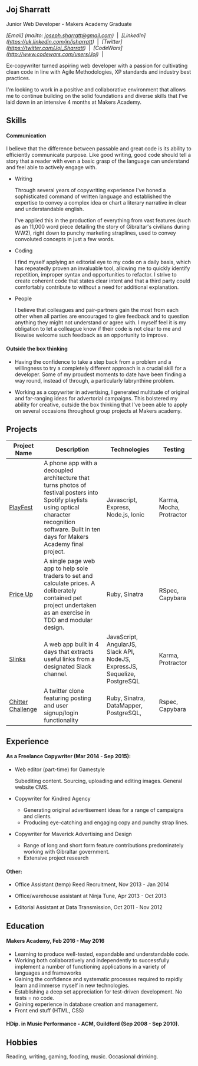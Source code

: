 ## Joj Sharratt

Junior Web Developer - Makers Academy Graduate

_[Email] (mailto: joseph.sharratt@gmail.com)_ &nbsp;|&nbsp;
_[LinkedIn] (https://uk.linkedin.com/in/jsharratt)_ &nbsp;|&nbsp;
_[Twitter] (https://twitter.com/Joj_Sharratt)_ &nbsp;|&nbsp;
_[CodeWars] (http://www.codewars.com/users/Joj)_ &nbsp;|&nbsp;

Ex-copywriter turned aspiring web developer with a passion for cultivating clean code in line with Agile Methodologies, XP standards and industry best practices.

I'm looking to work in a positive and collaborative environment that allows me to continue building on the solid foundations and diverse skills that I've laid down in an intensive 4 months at Makers Academy.


## Skills

#### Communication

I believe that the difference between passable and great code is its ability to efficiently communicate  purpose. Like good writing, good code should tell a story that a reader with even a basic grasp of the language can understand and feel able to actively engage with.

* Writing

  Through several years of copywriting experience I've honed a sophisticated command of written language and established the expertise to convey a complex idea or chart a literary narrative in clear and understandable english.

  I've applied this in the production of everything from vast features (such as an 11,000 word piece detailing the story of Gibraltar's civilians during WW2), right down to punchy marketing straplines, used to convey convoluted concepts in just a few words.

* Coding

  I find myself applying an editorial eye to my code on a daily basis, which has repeatedly proven an invaluable tool, allowing me to quickly identify repetition, improper syntax and opportunities to refactor. I strive to create coherent code that states clear intent and that a third party could comfortably contribute to without a need for additional explanation.

* People

  I believe that colleagues and pair-partners gain the most from each other when all parties are encouraged to give feedback and to question anything they might not understand or agree with. I myself feel it is my obligation to let a colleague know if their code is not clear to me and likewise welcome such feedback as an opportunity to improve.


#### Outside the box thinking

  - Having the confidence to take a step back from a problem and a willingness to try a completely different approach is a crucial skill for a developer. Some of my proudest moments to date have been finding a way round, instead of through, a particularly labrynthine problem.

  - Working as a copywriter in advertising, I generated multitude of original and far-ranging ideas for advertorial campaigns. This bolstered my ability for creative, outside the box thinking that I've been able to apply on several occasions throughout group projects at Makers academy.

   <!-- e.g. (size recognition in Playfest, Baby Got Slack) -->

  <!-- - Repeatedly called on, throughout my adult life and including at Makers, to proof, edit and otherwise improve my friends' and colleagues' written work. -->

<!-- - Communication (giving/encouraging feedback, writing,
  passionately believe that if the purpose of a piece of code isn't immediately clear, then it needs to be refactored or rewritten. -->

## Projects


Project Name | Description | Technologies | Testing
--- | --- | --- | ---
[PlayFest](https://github.com/JojSh/playfest) | A phone app with a decoupled architecture that turns photos of festival posters into Spotify playlists using optical character recognition software. Built in ten days for Makers Academy final project. | Javascript, Express, Node.js, Ionic  | Karma, Mocha, Protractor
[Price Up](https://github.com/JojSh/price_up) | A single page web app to help sole traders to set and calculate prices. A deliberately contained pet project undertaken as an exercise in TDD and modular design. | Ruby, Sinatra | RSpec, Capybara
[Slinks](https://github.com/JojSh/slinks) | A web app built in 4 days that extracts useful links from a designated Slack channel. | JavaScript, AngularJS, Slack API, NodeJS, ExpressJS, Sequelize, PostgreSQL | Karma, Protractor
[Chitter Challenge](https://github.com/JojSh/chitter-challenge) | A twitter clone featuring posting and user signup/login functionality | Ruby, Sinatra, DataMapper, PostgreSQL, | Rspec, Capybara



## Experience

#### As a Freelance Copywriter (Mar 2014 - Sep 2015):

* Web editor (part-time) for Gamestyle

  Subediting content. Sourcing, uploading and editing images. General website CMS.

* Copywriter for Kindred Agency

  - Generating original advertisement ideas for a range of campaigns and clients.
  - Producing eye-catching and engaging copy and punchy strap lines.

* Copywriter for Maverick Advertising and Design

  - Range of long and short form feature contributions predominately working with Gibraltar government.
  - Extensive project research

#### Other:

* Office Assistant (temp) Reed Recruitment, Nov 2013 - Jan 2014

* Office/warehouse assistant at Ninja Tune, Apr 2013 - Oct 2013

* Editorial Assistant at Data Transmission, Oct 2011 - Nov 2012


## Education

#### Makers Academy, Feb 2016 - May 2016

- Learning to produce well-tested, expandable and understandable code.
- Working both collaboratively and independently to successfully implement a number of functioning applications in a variety of languages and frameworks
- Gaining the confidence and systematic processes required to rapidly learn and immerse myself in new technologies.
- Establishing a deep set appreciation for test-driven development. No tests = no code.
- Gaining experience in database creation and management.
- Front end stuff (HTML, CSS)

#### HDip. in Music Performance - ACM, Guildford (Sep 2008 - Sep 2010).

## Hobbies

Reading, writing, gaming, fooding, music. Occasional drinking.
